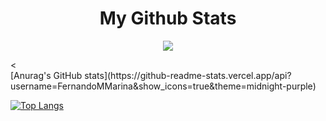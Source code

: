 
<h1 align="center"> My Github Stats </h1>

<p align="center">
  <a href="https://skillicons.dev">
    <img src="https://skillicons.dev/icons?i=git,html,css,react,java,spring,msql" />
  </a>
</p>
<
<br>
  [Anurag's GitHub stats](https://github-readme-stats.vercel.app/api?username=FernandoMMarina&show_icons=true&theme=midnight-purple)
 
 
   [![Top Langs](https://github-readme-stats.vercel.app/api/top-langs/?username=FernandoMMarina&langs_count=8&theme=midnight-purple)](https://github.com/FernandoMMarina/github-readme-stats&theme=midnight-purple)
<br>
  
  



<!--
**FernandoMMarina/FernandoMMarina** is a ✨ _special_ ✨ repository because its `README.md` (this file) appears on your GitHub profile.

Here are some ideas to get you started:


- 🔭 I’m currently working on ...
- 🌱 I’m currently learning ...
- 👯 I’m looking to collaborate on ...
- 🤔 I’m looking for help with ...
- 💬 Ask me about ...
- 📫 How to reach me: ...
- 😄 Pronouns: ...
- ⚡ Fun fact: ...
-->
